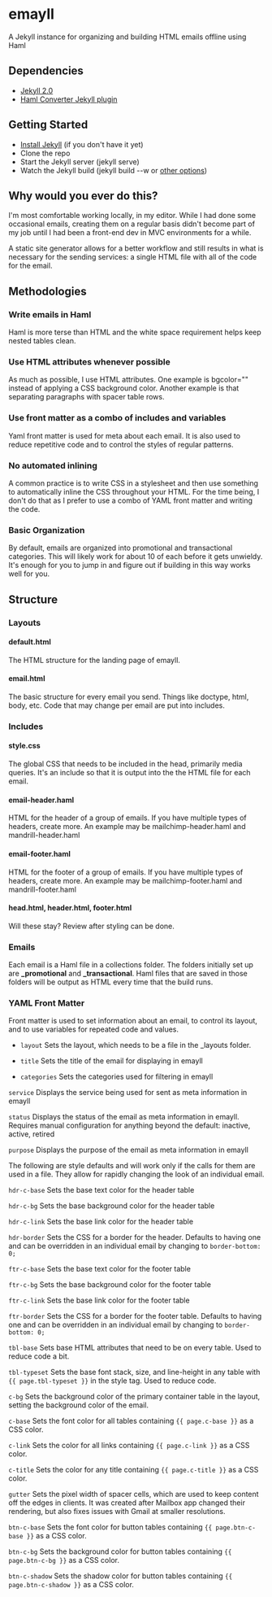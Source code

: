 emayll
======

A Jekyll instance for organizing and building HTML emails offline using Haml

## Dependencies

- [Jekyll 2.0](https://github.com/jekyll/jekyll)
- [Haml Converter Jekyll plugin](https://gist.github.com/dtjm/517556)

## Getting Started
- [Install Jekyll](http://jekyllrb.com/docs/quickstart/) (if you don't have it yet)
- Clone the repo
- Start the Jekyll server (jekyll serve)
- Watch the Jekyll build (jekyll build --w or [other options](http://jekyllrb.com/docs/usage/))

## Why would you ever do this?
I'm most comfortable working locally, in my editor. While I had done some occasional emails, creating them on a regular basis didn't become part of my job until I had been a front-end dev in MVC environments for a while.

A static site generator allows for a better workflow and still results in what is necessary for the sending services: a single HTML file with all of the code for the email.

## Methodologies

### Write emails in Haml
Haml is more terse than HTML and the white space requirement helps keep nested tables clean.

### Use HTML attributes whenever possible
As much as possible, I use HTML attributes. One example is bgcolor="" instead of applying a CSS background color. Another example is that separating paragraphs with spacer table rows.

### Use front matter as a combo of includes and variables
Yaml front matter is used for meta about each email. It is also used to reduce repetitive code and to control the styles of regular patterns.

### No automated inlining
A common practice is to write CSS in a stylesheet and then use something to automatically inline the CSS throughout your HTML. For the time being, I don't do that as I prefer to use a combo of YAML front matter and writing the code.

### Basic Organization
By default, emails are organized into promotional and transactional categories. This will likely work for about 10 of each before it gets unwieldy. It's enough for you to jump in and figure out if building in this way works well for you.

## Structure

### Layouts

#### default.html
The HTML structure for the landing page of emayll.

#### email.html
The basic structure for every email you send. Things like doctype, html, body, etc. Code that may change per email are put into includes.

### Includes

#### style.css
The global CSS that needs to be included in the head, primarily media queries. It's an include so that it is output into the the HTML file for each email.

#### email-header.haml
HTML for the header of a group of emails. If you have multiple types of headers, create more. An example may be mailchimp-header.haml and mandrill-header.haml

#### email-footer.haml
HTML for the footer of a group of emails. If you have multiple types of headers, create more. An example may be mailchimp-footer.haml and mandrill-footer.haml

#### head.html, header.html, footer.html
Will these stay? Review after styling can be done.

### Emails
Each email is a Haml file in a collections folder. The folders initially set up are **_promotional** and **_transactional**. Haml files that are saved in those folders will be output as HTML every time that the build runs.

### YAML Front Matter
Front matter is used to set information about an email, to control its layout, and to use variables for repeated code and values.

- ``` layout ```
Sets the layout, which needs to be a file in the _layouts folder.

- ``` title ```
Sets the title of the email for displaying in emayll

- ``` categories ```
Sets the categories used for filtering in emayll

``` service ```
Displays the service being used for sent as meta information in emayll

``` status ```
Displays the status of the email as meta information in emayll. Requires manual configuration for anything beyond the default: inactive, active, retired

``` purpose ```
Displays the purpose of the email as meta information in emayll

The following are style defaults and will work only if the calls for them are used in a file. They allow for rapidly changing the look of an individual email.

``` hdr-c-base ```
Sets the base text color for the header table

``` hdr-c-bg ```
Sets the base background color for the header table

``` hdr-c-link ```
Sets the base link color for the header table

``` hdr-border ```
Sets the CSS for a border for the header. Defaults to having one and can be overridden in an individual email by changing to ```border-bottom: 0;```

``` ftr-c-base ```
Sets the base text color for the footer table

``` ftr-c-bg ```
Sets the base background color for the footer table

``` ftr-c-link ```
Sets the base link color for the footer table

``` ftr-border ```
Sets the CSS for a border for the footer table. Defaults to having one and can be overridden in an individual email by changing to ```border-bottom: 0;```

``` tbl-base ```
Sets base HTML attributes that need to be on every table. Used to reduce code a bit.

``` tbl-typeset ```
Sets the base font stack, size, and line-height in any table with ```{{ page.tbl-typeset }}``` in the style tag. Used to reduce code.

``` c-bg ```
Sets the background color of the primary container table in the layout, setting the background color of the email.

``` c-base ```
Sets the font color for all tables containing ```{{ page.c-base }}``` as a CSS color.

``` c-link ```
Sets the color for all links containing ```{{ page.c-link }}``` as a CSS color.

``` c-title ```
Sets the color for any title containing ```{{ page.c-title }}``` as a CSS color.

``` gutter ```
Sets the pixel width of spacer cells, which are used to keep content off the edges in clients. It was created after Mailbox app changed their rendering, but also fixes issues with Gmail at smaller resolutions.

``` btn-c-base ```
Sets the font color for button tables containing ```{{ page.btn-c-base }}``` as a CSS color.

``` btn-c-bg ```
Sets the background color for button tables containing ```{{ page.btn-c-bg }}``` as a CSS color.

``` btn-c-shadow ```
Sets the shadow color for button tables containing ```{{ page.btn-c-shadow }}``` as a CSS color.
